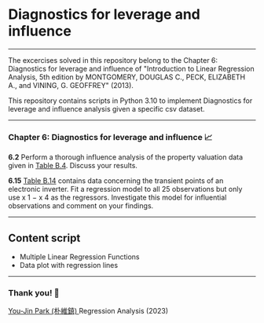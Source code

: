 # Diagnostics for leverage and influence

---

The excercises solved in this repository belong to the Chapter 6: Diagnostics for leverage and influence of "Introduction to Linear Regression Analysis, 5th edition by MONTGOMERY, DOUGLAS C., PECK, ELIZABETH A., and VINING, G. GEOFFREY" (2013). 

This repository contains scripts in Python 3.10 to implement Diagnostics for leverage and influence analysis given a specific csv dataset.

---

### Chapter 6: Diagnostics for leverage and influence :chart_with_upwards_trend: 

**6.2** Perform a thorough influence analysis of the property valuation data given in [Table B.4](https://raw.githubusercontent.com/ramirezramiro/linear-reg/main/Diagnostics%20for%20leverage%20and%20influence%20(ch.6)/data(ch.6)/table-b4.csv). Discuss your results.


**6.15** [Table B.14](https://raw.githubusercontent.com/ramirezramiro/linear-reg/main/Diagnostics%20for%20leverage%20and%20influence%20(ch.6)/data(ch.6)/table-b14.csv) contains data concerning the transient points of an electronic inverter. Fit a regression model to all 25 observations but only use x 1 − x 4 as the regressors. Investigate this model for influential observations and comment on your findings.

---


## Content script

- Multiple Linear Regression Functions
- Data plot with regression lines

---

### Thank you! :turtle: 

[You-Jin Park (朴維鎮) ](https://orcid.org/0000-0002-1006-5380) Regression Analysis (2023)
